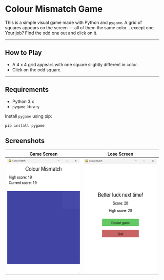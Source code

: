# Colour Mismatch Game

This is a simple visual game made with Python and `pygame`. A grid of squares appears on the screen — all of them the same color... except one. Your job? Find the odd one out and click on it.

---

## How to Play

- A 4 x 4 grid appears with one square slightly different in color.
- Click on the odd square.

---

## Requirements

- Python 3.x
- `pygame` library

Install `pygame` using pip:

```bash
pip install pygame
```

## Screenshots

| Game Screen | Lose Screen |
|-----------|-----------|
| <img src="./mismatch.png" width="300"/> | <img src="./lose.png" width="300"/> |
